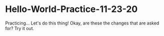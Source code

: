 # Hello-World-Practice-11-23-20
Practicing... Let's do this thing!
Okay, are these the changes that are asked for?
Try it out.
